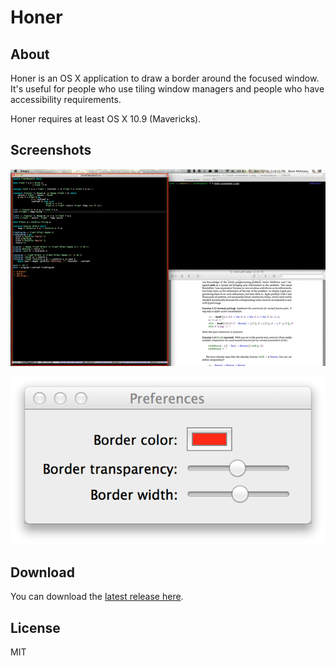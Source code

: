 # Honer

## About

Honer is an OS X application to draw a border around the focused
window. It's useful for people who use tiling window managers and
people who have accessibility requirements.

Honer requires at least OS X 10.9 (Mavericks).

## Screenshots

![](honer-screenshot.gif)

![](honer-preferences.png)

## Download

You can download the
[latest release here](https://github.com/puffnfresh/Honer.app/releases/download/v1.0/Honer-6e3863f2.zip).

## License

MIT

